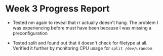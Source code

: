 # Week 3 Progress Report

* Tested nm again to reveal that rr actually doesn't hang. The problem I was experiencing before must have been because I was missing a preconfiguration

* Tested split and found out that it doesn't check for filetype at all. Verified it further by monitoring CPU usage for ```split /dev/urandom```
